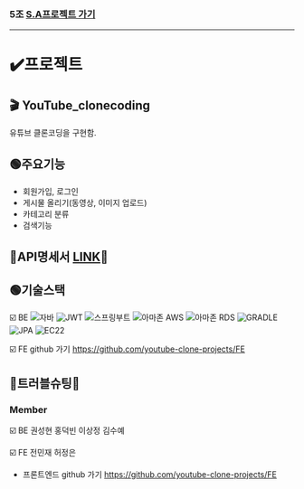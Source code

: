 ### 5조 [S.A프로젝트 가기](https://docs.google.com/spreadsheets/d/1KdeFiOo5EQ8cknsobd_ybiIsdXmPA_8D_7TBxFNSFQc/edit#gid=1307261142)
---
# ✔️프로젝트 
## 🎬  YouTube_clonecoding  
유튜브 클론코딩을 구현함.

## 🟢주요기능
- 회원가입, 로그인
- 게시물 올리기(동영상, 이미지 업로드)
- 카테고리 분류
- 검색기능



## 🔧API명세서 [LINK](https://www.notion.so/a0d99bd0325446828610f938bbf0e9ef?v=52a6abf20fc843a3a3cf7131737d08ac)🔧

## 🟢기술스택
☑️ BE
![자바](https://user-images.githubusercontent.com/108880977/209832693-f5ac7691-2f22-43bd-aeb5-c74f05a974bb.svg)
![JWT](https://user-images.githubusercontent.com/108880977/209832739-719a3618-4a62-4e8d-9407-e48d51016b45.svg)
![스프링부트](https://user-images.githubusercontent.com/108880977/209832761-ba78a41b-6c0f-49cb-ba64-91d9f61fc354.svg)
![아마존 AWS](https://user-images.githubusercontent.com/108880977/209832770-c6ab13c4-9223-49de-aa2b-364160a6ebaf.svg)
![아마존 RDS](https://user-images.githubusercontent.com/108880977/209832786-087f07f1-2b62-4b6d-9f2b-734299f7b26e.svg)
![GRADLE](https://user-images.githubusercontent.com/108880977/209832801-870a1c91-7dd8-4661-8cec-2aecce9e1ae8.svg)
![JPA](https://user-images.githubusercontent.com/108880977/209832891-4f4f7606-fbc5-4303-b241-af96df9c6cb7.svg)
![EC22](https://user-images.githubusercontent.com/108880977/209832898-2b0f5df0-7dc4-468a-a5ca-3f94fa994355.svg)

 ☑️ FE github 가기 https://github.com/youtube-clone-projects/FE 



## 💊트러블슈팅💊
### Member
☑️ BE 권성현 홍덕빈 이상정 김수예

☑️ FE 전민재 허정은
- 프론트엔드 github 가기 https://github.com/youtube-clone-projects/FE 
